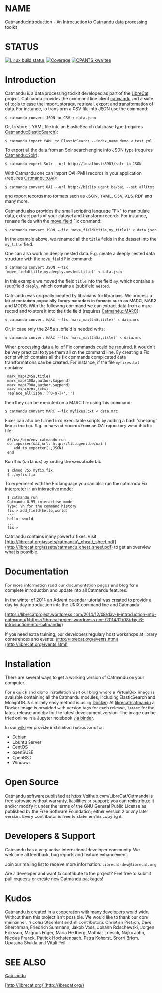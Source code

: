 # NAME

Catmandu::Introduction - An Introduction to Catmandu data processing toolkit

# STATUS

[![Linux build status](https://github.com/LibreCat/Catmandu/actions/workflows/linux.yml/badge.svg)](https://github.com/LibreCat/Catmandu/actions/workflows/linux.yml) [![Coverage](https://coveralls.io/repos/LibreCat/Catmandu/badge.svg?branch=master)](https://coveralls.io/r/LibreCat/Catmandu) [![CPANTS kwalitee](http://cpants.cpanauthors.org/dist/Catmandu.png)](http://cpants.cpanauthors.org/dist/Catmandu)

# Introduction

Catmandu is a data processing toolkit developed as part of the [LibreCat](http://librecat.org) project.  Catmandu provides the command line client [catmandu](https://metacpan.org/pod/catmandu) and a suite of tools to ease the import, storage, retrieval, export and transformation of data. For instance, to transform a CSV file into JSON use the command:

    $ catmandu convert JSON to CSV < data.json

Or, to store a YAML file into an ElasticSearch database type (requires [Catmandu::ElasticSearch](https://metacpan.org/pod/Catmandu%3A%3AElasticSearch)):

    $ catmandu import YAML to ElasticSearch --index_name demo < test.yml

To export all the data from an Solr search engine into JSON type (requires [Catmandu::Solr](https://metacpan.org/pod/Catmandu%3A%3ASolr)):

    $ catmandu export Solr --url http://localhost:8983/solr to JSON

With Catmandu one can import OAI-PMH records in your application (requires [Catmandu::OAI](https://metacpan.org/pod/Catmandu%3A%3AOAI)):

    $ catmandu convert OAI --url http://biblio.ugent.be/oai --set allFtxt

and export records into formats such as JSON, YAML, CSV, XLS, RDF and many more.

Catmandu also provides the small scripting language "Fix" to manipulate data, extract parts of your dataset and transform records. For instance, rename fields  with the [move\_field](https://metacpan.org/pod/Catmandu%3A%3AFix%3A%3Amove_field) Fix command:

    $ catmandu convert JSON --fix 'move_field(title,my_title)' < data.json

In the example above, we renamed all the `title` fields in the dataset into the `my_title` field.

One can also work on deeply nested data. E.g. create a deeply nested data structure with the `move_field` Fix command:

    $ catmandu convert JSON --fix 'move_field(title,my.deeply.nested.title)' < data.json

In this example we moved the field `title` into the field `my`, which contains a (sub)field `deeply`, which contains a (sub)field `nested`.

Catmandu was originally created by librarians for librarians. We process a lot of metadata especially library metadata in formats such as MARC, MAB2 and MODS. With the following command we can extract data from a marc record and to store it into the title field (requires [Catmandu::MARC](https://metacpan.org/pod/Catmandu%3A%3AMARC)):

    $ catmandu convert MARC --fix 'marc_map(245,title)' < data.mrc

Or, in case only the 245a subfield is needed write:

    $ catmandu convert MARC --fix 'marc_map(245a,title)' < data.mrc

When processing data a lot of Fix commands could be required. It wouldn't be very practical to type them all on the command line. By creating a Fix script which contains all the fix commands complicated data transformations can be created. For instance, if the file `myfixes.txt` contains:

     marc_map(245a,title)
     marc_map(100a,author.$append)
     marc_map(700a,author.$append)
     marc_map(020a,isbn)
     replace_all(isbn,'[^0-9-]+','')

then they can be executed on a MARC file using this command:

    $ catmandu convert MARC --fix myfixes.txt < data.mrc

Fixes can also be turned into executable scripts by adding a bash 'shebang' line at the top. E.g. to harvest records from an OAI repository write this fix file:

     #!/usr/bin/env catmandu run
     do importer(OAI,url:"http://lib.ugent.be/oai")
        add_to_exporter(.,JSON)
     end

Run this (on Linux) by setting the executable bit:

     $ chmod 755 myfix.fix
     $ ./myfix.fix

To experiment with the Fix language you can also run the catmandu Fix interpreter in an interactive mode:

     $ catmandu run
     Catmandu 0.95 interactive mode
     Type: \h for the command history
     fix > add_field(hello,world)
     ---
     hello: world
     ...
     fix >

Catmandu contains many powerful fixes. Visit [http://librecat.org/assets/catmandu\_cheat\_sheet.pdf](http://librecat.org/assets/catmandu_cheat_sheet.pdf) to get an overview what is possible.

# Documentation

For more information read our [documentation pages](https://github.com/LibreCat/Catmandu/wiki) and [blog](https://librecatproject.wordpress.com/) for a complete introduction and update into all Catmandu features.

In the winter of 2014 an Advent calendar tutorial was created to provide a day by day introduction into the UNIX command line and Catmandu:

[https://librecatproject.wordpress.com/2014/12/08/day-6-introduction-into-catmandu/](https://librecatproject.wordpress.com/2014/12/08/day-6-introduction-into-catmandu/)

If you need extra training, our developers regulary host workshops at library conferences and events: [http://librecat.org/events.html](http://librecat.org/events.html)

# Installation

There are several ways to get a working version of Catmandu on your computer.

For a quick and demo installation visit our [blog](https://librecatproject.wordpress.com/get-catmandu/) where a VirtualBox image is available containing all the Catmandu modules, including ElasticSearch and MongoDB. A similarly easy method is using [Docker](https://www.docker.com/): At [librecat/catmandu](https://hub.docker.com/r/librecat/catmandu/) a Docker image is provided with version tags for each release, `latest` for the latest release and `dev` for the latest development version. The image can be tried online in a Jupyter notebook [via binder](https://mybinder.org/v2/gh/LibreCat/catmandu-notebook/master).

In our [wiki](https://github.com/LibreCat/Catmandu/wiki/Installation) we provide installation instructions for:

- Debian
- Ubuntu Server
- CentOS
- openSUSE
- OpenBSD
- Windows

# Open Source

Catmandu software published at https://github.com/LibreCat/Catmandu is free software without warranty, liabilities or support; you can redistribute it and/or modify it under the terms of the GNU General Public License as published by the Free Software Foundation; either version 2 or any later version. Every contributor is free to state her/his copyright.

# Developers & Support

Catmandu has a very active international developer community. We welcome all feedback, bug reports and feature enhancement.

Join our mailing list to receive more information:  `librecat-dev@librecat.org`

Are a developer and want to contribute to the project? Feel free to submit pull requests or create new Catmandu packages!

# Kudos

Catmandu is created in a cooperation with many developers world wide. Without them this project isn't possible.  We would like to thank our core maintainer: Nicolas Steenlant and all contributors: Christian Pietsch, Dave Sherohman, Friedrich Summann, Jakob Voss, Johann Rolschewski, Jorgen Eriksson, Magnus Enger, Maria Hedberg, Mathias Loesch, Najko Jahn, Nicolas Franck, Patrick Hochstenbach, Petra Kohorst, Snorri Briem, Upasana Shukla and Vitali Peil.

# SEE ALSO

[Catmandu](https://metacpan.org/pod/Catmandu)

[http://librecat.org/](http://librecat.org/)
